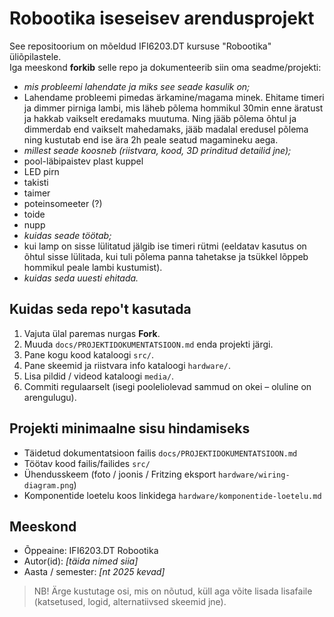 # Robootika iseseisev arendusprojekt

See repositoorium on mõeldud IFI6203.DT kursuse "Robootika" üliõpilastele.  
Iga meeskond **forkib** selle repo ja dokumenteerib siin oma seadme/projekti:
- *mis probleemi lahendate ja miks see seade kasulik on;*
- Lahendame probleemi pimedas ärkamine/magama minek. Ehitame timeri ja dimmer pirniga lambi, mis läheb põlema hommikul 30min enne äratust ja hakkab vaikselt eredamaks muutuma. Ning jääb põlema õhtul ja dimmerdab end vaikselt mahedamaks, jääb madalal eredusel põlema ning kustutab end ise ära 2h peale seatud magamineku aega. 
- *millest seade koosneb (riistvara, kood, 3D prinditud detailid jne);*
- pool-läbipaistev plast kuppel
- LED pirn
- takisti
- taimer
- poteinsomeeter (?)
- toide
- nupp 
- *kuidas seade töötab;*
- kui lamp on sisse lülitatud jälgib ise timeri rütmi (eeldatav kasutus on õhtul sisse lülitada, kui tuli põlema panna tahetakse ja tsükkel lõppeb hommikul peale lambi kustumist). 
- *kuidas seda uuesti ehitada.*

## Kuidas seda repo't kasutada

1. Vajuta ülal paremas nurgas **Fork**.
2. Muuda `docs/PROJEKTIDOKUMENTATSIOON.md` enda projekti järgi.
3. Pane kogu kood kataloogi `src/`.
4. Pane skeemid ja riistvara info kataloogi `hardware/`.
5. Lisa pildid / videod kataloogi `media/`.
6. Commiti regulaarselt (isegi pooleliolevad sammud on okei – oluline on arengulugu).

## Projekti minimaalne sisu hindamiseks

- Täidetud dokumentatsioon failis `docs/PROJEKTIDOKUMENTATSIOON.md`
- Töötav kood failis/failides `src/`
- Ühendusskeem (foto / joonis / Fritzing eksport `hardware/wiring-diagram.png`)
- Komponentide loetelu koos linkidega `hardware/komponentide-loetelu.md`

## Meeskond

- Õppeaine: IFI6203.DT Robootika  
- Autor(id): _[täida nimed siia]_  
- Aasta / semester: _[nt 2025 kevad]_  

> NB! Ärge kustutage osi, mis on nõutud, küll aga võite lisada lisafaile (katsetused, logid, alternatiivsed skeemid jne).
